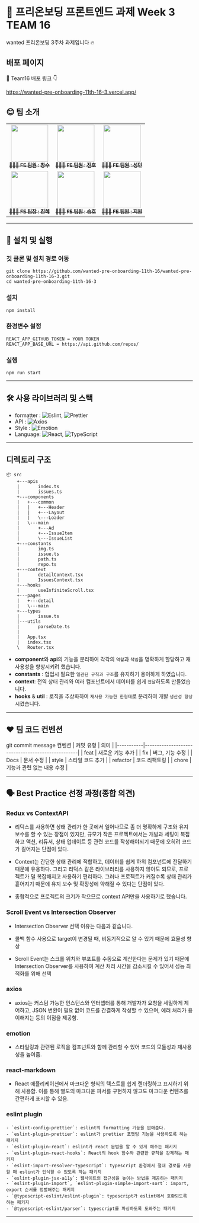 # 🌱 프리온보딩 프론트엔드 과제 Week 3 TEAM 16

wanted 프리온보딩 3주차 과제입니다 🔥

## 배포 페이지

🎉 Team16 배포 링크 👇

https://wanted-pre-onboarding-11th-16-3.vercel.app/

## 😊 팀 소개

<table>
  <tbody>
    <tr>
      <td align="center"><a href="https://github.com/scs0209"><img src="https://github.com/jsdmas/jsdmas.github.io/assets/105098581/e237b4f3-26f3-4a37-8818-86787f5d858b" width="100px" alt=""/><br /><sub><b>🙎🏻‍♂️ FE 팀원 : 창수 </b></sub></a><br /></td>
      <td align="center"><a href="https://github.com/jsdmas"><img src="https://avatars.githubusercontent.com/u/105098581?s=400&v=4" width="100px;" alt=""/><br /><sub><b>🙎🏻‍♂️ FE 팀원 : 진호</b></sub></a><br /></td>
      <td align="center"><a href="https://github.com/seongminn"><img src="https://github.com/jsdmas/jsdmas.github.io/assets/105098581/3fdd5b88-e4ba-412b-a89e-b71694c153f7" width="100px;" alt=""/><br /><sub><b>🙎🏻‍♂️ FE 팀원 : 성민</b></sub></a><br /></td>
     <tr/>
      <td align="center"><a href="https://github.com/sjerry-kim"><img src="https://github.com/sjerry-kim/Portfolio_Academy_ARCO/assets/112137364/23130bde-b5ff-48c3-bfd9-45a1e8bebe07" width="100px;" alt=""/><br /><sub><b>🙎🏻‍♀️ FE 팀장 : 진혜</b></sub></a><br /></td>
      <td align="center"><a href="https://github.com/seunghowhite"><img src="https://avatars.githubusercontent.com/u/105100315?v=4" width="100px;" alt=""/><br /><sub><b>🙎🏻‍♂️ FE 팀원 : 승호</b></sub></a><br /></td>
      <td align="center"><a href="https://github.com/jioneee"><img src="https://github.com/jsdmas/jsdmas.github.io/assets/105098581/11d05a3a-57b2-4ae0-96b3-747b557ff6be" width="100px;" alt=""/><br /><sub><b>🙎🏻‍♀️ FE 팀원 : 지원</b></sub></a><br /></td>
    </tr>
  </tbody>
</table>

---

## 🔧 설치 및 실행

### 깃 클론 및 설치 경로 이동

```
git clone https://github.com/wanted-pre-onboarding-11th-16/wanted-pre-onboarding-11th-16-3.git
cd wanted-pre-onboarding-11th-16-3
```

### 설치

```
npm install
```

### 환경변수 설정

```
REACT_APP_GITHUB_TOKEN = YOUR TOKEN
REACT_APP_BASE_URL = https://api.github.com/repos/
```

### 실행

```
npm run start
```

---

## 🛠️ 사용 라이브러리 및 스택

- formatter : ![Eslint](https://img.shields.io/badge/Eslint-blue), ![Prettier](https://img.shields.io/badge/Prettier-pink)
- API : ![Axios](https://img.shields.io/badge/Axios-yellow)
- Style : ![Emotion](https://img.shields.io/badge/Emotion-green)
- Language: ![React](https://img.shields.io/badge/React-61DAFB?logo=React&logoColor=white), ![TypeScript](https://img.shields.io/badge/TypeScript-007ACC?logo=TypeScript&logoColor=white)

---

## 디렉토리 구조

```
📦 src
    +---apis
    |       index.ts
    |       issues.ts
    +---components
    |   +---common
    |   |   +---Header
    |   |   +---Layout
    |   |   \---Loader
    |   \---main
    |       +---Ad
    |       +---IssueItem
    |       \---IssueList
    +---constants
    |       img.ts
    |       issue.ts
    |       path.ts
    |       repo.ts
    +---context
    |       detailContext.tsx
    |       IssuesContext.tsx
    +---hooks
    |       useInfiniteScroll.tsx
    +---pages
    |   +---detail
    |   \---main
    +---types
    |       issue.ts
    |---utils
    |       parseDate.ts
    |
    |   App.tsx
    |   index.tsx
    \   Router.tsx
```

- **component**와 **api**의 기능을 분리하여 각각의 `역할`과 `책임`을 명확하게 할당하고 재사용성을 향상시키려 했습니다.
- **constants** : 협업시 필요한 `일관된 규칙과 구조`를 유지하기 용이하게 하였습니다.
- **context**: 전역 상태 관리와 여러 컴포넌트에서 데이터를 쉽게 `전달`하도록 만들었습니다.
- **hooks** & **util** : 로직을 추상화하여 `재사용 가능한 한형태`로 분리하여 개발 `생산성 향상`시켰습니다.

---

## ❤ 팀 코드 컨벤션

git commit message 컨벤션
| 커밋 유형 | 의미 |
|-----------|--------------------------------------------------|
| feat | 새로운 기능 추가 |
| fix | 버그, 기능 수정 |
| Docs | 문서 수정 |
| style | 스타일 코드 추가 |
| refactor | 코드 리팩토링 |
| chore | 기능과 관련 없는 내용 수정 |

---

## 🗣️ Best Practice 선정 과정(종합 의견)

### Redux vs ContextAPI

- 리덕스를 사용하면 상태 관리가 한 곳에서 일어나므로 좀 더 명확하게 구조와 유지보수를 할 수 있는 장점이 있지만, 규모가 작은 프로젝트에서는 개발과 세팅이 복잡하고 액션, 리듀서, 상태 업데이트 등 관련 코드를 작성해야되기 때문에 오히려 코드가 길어지는 단점이 있다.

- Context는 간단한 상태 관리에 적합하고, 데이터를 쉽게 하위 컴포넌트에 전달하기 때문에 유용하다. 그리고 리덕스 같은 라이브러리를 사용하지 않아도 되므로, 프로젝트가 덜 복잡해지고 사용하기 편리하다. 그러나 프로젝트가 커질수록 상태 관리가 흩어지기 때문에 유지 보수 및 확장성에 약해질 수 있다는 단점이 있다.

- 종합적으로 프로젝트의 크기가 작으므로 context API만을 사용하기로 했습니다.

### Scroll Event vs Intersection Observer

- Intersection Observer 선택 이유는 다음과 같습니다.

- 콜백 함수 사용으로 target이 변경될 때, 비동기적으로 알 수 있기 때문에 효율성 향상

- Scroll Event는 스크롤 위치와 뷰포트를 수동으로 계산한다는 문제가 있기 때문에 Intersection Observer를 사용하여 계산 처리 시간을 감소시킬 수 있어서 성능 최적화를 위해 선택

### axios

- axios는 커스텀 가능한 인스턴스와 인터셉터를 통해 개발자가 요청을 세밀하게 제어하고, JSON 변환이 필요 없어 코드를 간결하게 작성할 수 있으며, 에러 처리가 용이해지는 등의 이점을 제공함.

### emotion

- 스타일링과 관련된 로직을 컴포넌트와 함께 관리할 수 있어 코드의 모듈성과 재사용성을 높여줌.

### react-markdown

- React 애플리케이션에서 마크다운 형식의 텍스트를 쉽게 렌더링하고 표시하기 위해 사용함. 이를 통해 별도의 마크다운 파서를 구현하지 않고도 마크다운 컨텐츠를 간편하게 표시할 수 있음.

### eslint plugin

```
- `eslint-config-prettier`: eslint의 formatting 기능을 없애준다.
- `eslint-plugin-prettier`: eslint가 prettier 포맷팅 기능을 사용하도록 하는 패키지
- `eslint-plugin-react`: eslint가 react 문법을 알 수 있게 해주는 패키지
- `eslint-plugin-react-hooks`: React의 hook 함수와 관련한 규칙을 강제하는 패키지
- `eslint-import-resolver-typescript`: typescript 환경에서 절대 경로를 사용할 때 eslint가 인식할 수 있도록 하는 패키지
- `eslint-plugin-jsx-a11y`: 웹사이트의 접근성을 높이는 방법을 제공하는 패키지
- `eslint-plugin-import`, `eslint-plugin-simple-import-sort`: import, export 순서를 정렬해주는 패키지
- `@typescript-eslint/eslint-plugin`: typescript가 eslint에서 호환되도록 하는 패키지
- `@typescript-eslint/parser`: typescript를 파싱하도록 도와주는 패키지
```

---
